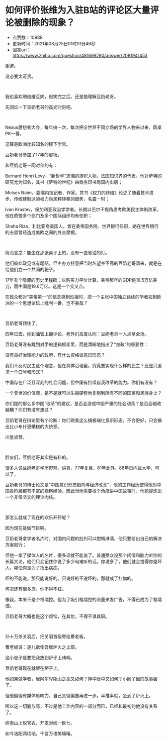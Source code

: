 # 如何评价张维为入驻B站的评论区大量评论被删除的现象？
- 点赞数：10988
- 更新时间：2021年08月25日01时01分46秒
- 回答url：https://www.zhihu.com/question/481698780/answer/2081941453
<body>
 <p data-pid="BYTPC0xP">谢邀。</p>
 <p data-pid="4_ORaXli">没必要太苛责。</p>
 <p class="ztext-empty-paragraph"><br></p>
 <p data-pid="HC7lS0Ll">我也喜欢刷维维豆奶，但笑完之后，还是能理解豆奶老哥。</p>
 <p data-pid="xUdVhJPR">先回忆一下豆奶老哥的高光时刻吧。</p>
 <p class="ztext-empty-paragraph"><br></p>
 <p data-pid="GqNIEHt_">Nexus思想者大会，每年搞一次，每次把全世界不同立场的学界人物来过来，圆桌PK一番。</p>
 <p data-pid="GgshHV1S">这算是欧洲比较知名的稷下学宫。</p>
 <p data-pid="oxr5jjPr">豆奶老哥参加了17年的那场。</p>
 <p data-pid="T4NUkJFy">和豆奶老哥一同对垒的有：</p>
 <p data-pid="l-DWgojE">Bernard Henri Levy，“新哲学”思潮的旗帜人物，法国知识界的代表。他对萨特的研究尤为知名，其书《萨特的世纪》由商务印书局国内出版；</p>
 <p data-pid="CznmIKYF">Moises Naim，委瑞内拉记者、作家。其书《权力的终结》论述了随着技术进步，传统建制派的权力向民粹转移的趋势，名震一时；</p>
 <p data-pid="zIKJ7PcK">Ivan Krastev，保加利亚政治学学者。长期以巴尔干视角思考欧美民主体制改革，他在欧盟多个部门及多个国际组织均有任职；</p>
 <p data-pid="XYtGZTUu">Shaha Riza，利比亚裔美国人。曾在美帝国务院、世界银行任职，她在世界银行的去留曾经造成美欧之间的外交摩擦。</p>
 <p class="ztext-empty-paragraph"><br></p>
 <p data-pid="Wq60ZiDJ">简而言之：能坐在那张桌子上的，没有一盏省油的灯。</p>
 <p data-pid="9NXBl3Zg">他们彼此政见或有龃龉，但主办方特意把当时名望并不高的豆奶老哥请来，就是在给他们立一个共同的靶子。</p>
 <p data-pid="M26IfX9E">17年有个隐藏的历史里程碑：以购买力平价计算，美帝那年的GDP是19.5万亿美刀，而中国是19.6万亿。这是一个交叉点。</p>
 <p data-pid="GbyI_Eok">在民众都对“美帝第一”的信念感到动摇时，把一个主张中国独立路线的学者拉到欧洲的一个思想论坛上批判一番，岂不美哉？</p>
 <p class="ztext-empty-paragraph"><br></p>
 <p data-pid="KRepxwh6">豆奶老哥顶住了。</p>
 <p data-pid="Ff4PscPY">四年过去，你到油管上翻评论，老外们高度认同：豆奶老哥一人点草全场。</p>
 <p data-pid="dfZv1JEk">豆奶老哥没有跳到对手的逻辑框架里，而是清晰地指出了“良政”的重要性：</p>
 <p data-pid="0S9LN56c">没有良好治理能力的政府，有什么资格谈意识形态？</p>
 <p data-pid="Zx7P-CQe">我们不反对民主这个理念，但在具体治理里，究竟要实现什么样的民主？还是只追求一个口号和形式？</p>
 <p data-pid="vepfsD-6">中国存在广泛且深刻的社会问题，但中国有持续自我改革的能力。你们有没有？</p>
 <p data-pid="AHNM_VrG">一个普世的价值观，是不是就可以生搬硬套地复制到所有不同的国家和民族身上？</p>
 <p data-pid="NcI4gWqA">你们提的那么多中国“改革”的建议，是否会造成中国严重的社会动荡？是否会越改越糟？你们有没有想过？</p>
 <p data-pid="MN8FjZmY">豆奶老哥在辩论里有个论断：你们欧美这么搞极端化意识形态，不会更好，只会搞出比小布什更糟糕的大统领。</p>
 <p data-pid="-KCzRpUv">川皇点赞。</p>
 <p class="ztext-empty-paragraph"><br></p>
 <p data-pid="g3JTb7wJ">胖友们，豆奶老哥其实是有料的。</p>
 <p data-pid="dYxkJVD6">很多人说豆奶老哥学历野鸡。讲真，77年复旦，81年北外，88年日内瓦大学，可以了。</p>
 <p data-pid="0cr12L8P">豆奶老哥的博士论文是“中国意识形态趋向与经济改革”，他的工作经历使得他对中国各阶层都有丰富的观察经验。因此当他需要找个角度讲中国故事时，他能提炼出一个非常坚实的理论内核。</p>
 <p class="ztext-empty-paragraph"><br></p>
 <p data-pid="Li-xt_GH">那怎么就成了现在的欢乐开怀呢？</p>
 <p data-pid="k5InGSws">因为现在是做节目啊。</p>
 <p data-pid="OS7tyGo3">豆奶老哥拿学者名片时，对国内问题的批判可以酣畅淋漓，他只要给出自己的解决方案就行；</p>
 <p data-pid="YFu6Z7sR">但他一拿了媒体人的名片，很多话就不能说了。普通受众没那个闲情和脑力听你的长篇大论，他们只会记住你说了多少句难听的话。你说多了，他们就会觉得你是坏人，哪怕你是为了指出病症。</p>
 <p data-pid="nKWQ_yDq">坏的不能说，那只能说好的。只说好的不说坏的，那就成了扛旗的。</p>
 <p data-pid="aiywcBcW">何况还有很多旗，你不得不扛。</p>
 <p data-pid="0K1nEJD6">像我，本来不是个福瑞控。但为了吸引福瑞控的流量来发广告，不得已成为了福瑞控。</p>
 <p data-pid="5vWUTf4X">豆奶老哥大概也是这个烦恼，在其位，不得不谋其职。</p>
 <p class="ztext-empty-paragraph"><br></p>
 <p data-pid="MrpDssYR">孙十万杀关羽后，把关羽首级寄给曹老板。</p>
 <p data-pid="cq7JqC4U">曹老板说：是儿欲使吾居炉火之上耶。</p>
 <p data-pid="sp6GXeMb">这小崽子是要把我放到炉子上烤啊。</p>
 <p data-pid="h8N_RLTr">豆奶老哥现在就架在炉子上。</p>
 <p data-pid="u9dBWngH">他如果做学者，居阿尔卑斯山之高又如何？捧中贬中又如何？小圈子里的故事罢了。</p>
 <p data-pid="BzfaFNnH">但他偏偏有媒体影响力，自己又偏偏要再进一步。半推半就，坐到了炉火上。</p>
 <p data-pid="FHra3ovG">所以这一切删与骂，不过是他工作内容的一部分而已，已经和最初的他没有关系了。</p>
 <p data-pid="GAKMolu9">终南山上脱官衣，开麦对线一砍七。</p>
 <p data-pid="q3yofPMi">如今洛阳两顷地，千言万语笑嘻嘻。</p>
 <p></p>
 <p></p>
 <p></p>
</body>